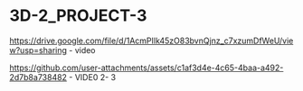 # 3D-2_PROJECT-3
 
https://drive.google.com/file/d/1AcmPIlk45zO83bvnQjnz_c7xzumDfWeU/view?usp=sharing - video


https://github.com/user-attachments/assets/c1af3d4e-4c65-4baa-a492-2d7b8a738482 - VIDE0 2- 3

